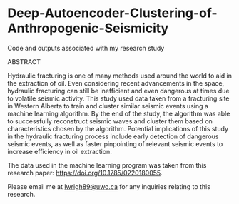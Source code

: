 # Deep-Autoencoder-Clustering-of-Anthropogenic-Seismicity
Code and outputs associated with my research study

ABSTRACT

Hydraulic fracturing is one of many methods used around the world to aid in the extraction of oil. Even considering recent advancements in the space, hydraulic fracturing can still be inefficient and even dangerous at times due to volatile seismic activity. This study used data taken from a fracturing site in Western Alberta to train and cluster similar seismic events using a machine learning algorithm. By the end of the study, the algorithm was able to successfully reconstruct seismic waves and cluster them based on characteristics chosen by the algorithm. Potential implications of this study in the hydraulic fracturing process include early detection of dangerous seismic events, as well as faster pinpointing of relevant seismic events to increase efficiency in oil extraction.

The data used in the machine learning program was taken from this research paper: https://doi.org/10.1785/0220180055.

Please email me at lwrigh89@uwo.ca for any inquiries relating to this research.
